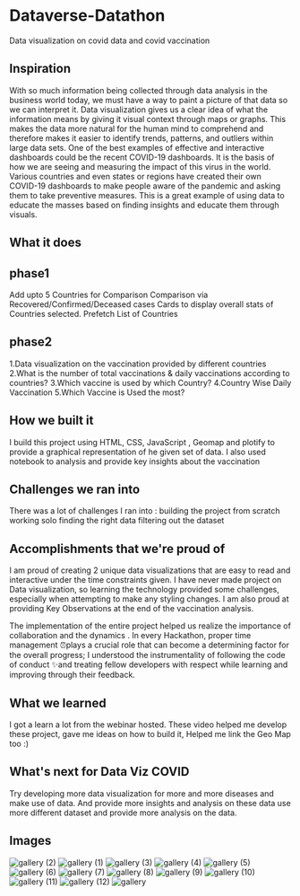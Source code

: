 # Dataverse-Datathon
Data visualization on covid data and covid vaccination

## Inspiration
With so much information being collected through data analysis in the business world today, we must have a way to paint a picture of that data so we can interpret it. Data visualization gives us a clear idea of what the information means by giving it visual context through maps or graphs. This makes the data more natural for the human mind to comprehend and therefore makes it easier to identify trends, patterns, and outliers within large data sets. One of the best examples of effective and interactive dashboards could be the recent COVID-19 dashboards. It is the basis of how we are seeing and measuring the impact of this virus in the world. Various countries and even states or regions have created their own COVID-19 dashboards to make people aware of the pandemic and asking them to take preventive measures. This is a great example of using data to educate the masses based on finding insights and educate them through visuals.

## What it does
## phase1

Add upto 5 Countries for Comparison
Comparison via Recovered/Confirmed/Deceased cases
Cards to display overall stats of Countries selected.
Prefetch List of Countries
## phase2

1.Data visualization on the vaccination provided by different countries 2.What is the number of total vaccinations & daily vaccinations according to countries? 3.Which vaccine is used by which Country? 4.Country Wise Daily Vaccination 5.Which Vaccine is Used the most?

## How we built it
I build this project using HTML, CSS, JavaScript , Geomap and plotify to provide a graphical representation of he given set of data. I also used notebook to analysis and provide key insights about the vaccination

## Challenges we ran into
There was a lot of challenges I ran into : building the project from scratch working solo finding the right data filtering out the dataset

## Accomplishments that we're proud of
I am proud of creating 2 unique data visualizations that are easy to read and interactive under the time constraints given. I have never made project on Data visualization, so learning the technology provided some challenges, especially when attempting to make any styling changes. I am also proud at providing Key Observations at the end of the vaccination analysis.

The implementation of the entire project helped us realize the importance of collaboration and the dynamics . In every Hackathon, proper time management ⏰plays a crucial role that can become a determining factor for the overall progress; I understood the instrumentality of following the code of conduct ✨and treating fellow developers with respect while learning and improving through their feedback.

## What we learned
I got a learn a lot from the webinar hosted. These video helped me develop these project, gave me ideas on how to build it, Helped me link the Geo Map too :)

## What's next for Data Viz COVID
Try developing more data visualization for more and more diseases and make use of data. And provide more insights and analysis on these data use more different dataset and provide more analysis on the data.

## Images
![gallery (2)](https://user-images.githubusercontent.com/72274851/156928181-5c33e392-12bf-451e-b377-ac098ea3301e.jpg)
![gallery (1)](https://user-images.githubusercontent.com/72274851/156928180-1576d193-e7b9-486c-80ac-2fd8f40a7227.jpg)
![gallery (3)](https://user-images.githubusercontent.com/72274851/156928183-55546e67-c882-4e28-b9ea-7db37c4415ea.jpg)
![gallery (4)](https://user-images.githubusercontent.com/72274851/156928184-efec1391-9a88-4c96-b671-6e64de5a12d9.jpg)
![gallery (5)](https://user-images.githubusercontent.com/72274851/156928185-1d27d40d-4005-46fd-a7a4-00094ae55bb6.jpg)
![gallery (6)](https://user-images.githubusercontent.com/72274851/156928186-e7adcc9f-5af2-44cd-ac5d-27f8d5c2c529.jpg)
![gallery (7)](https://user-images.githubusercontent.com/72274851/156928187-93386dab-c4cd-4bac-a656-e0db0362b997.jpg)
![gallery (8)](https://user-images.githubusercontent.com/72274851/156928189-89d3a7c6-2e09-4e0b-8f6b-9aa79692b6c6.jpg)
![gallery (9)](https://user-images.githubusercontent.com/72274851/156928190-bf4c22ea-907b-45cd-ae6c-c92b9ed0c5e0.jpg)
![gallery (10)](https://user-images.githubusercontent.com/72274851/156928192-bb415b7d-c188-445c-b71f-bcf3c7a61125.jpg)
![gallery (11)](https://user-images.githubusercontent.com/72274851/156928194-6e2650fb-0a38-40f5-a6fd-3ce2d12100d6.jpg)
![gallery (12)](https://user-images.githubusercontent.com/72274851/156928195-96752368-afa1-49f5-9774-e6611e5e4029.jpg)
![gallery](https://user-images.githubusercontent.com/72274851/156928196-f54ce3c5-7da6-4ce5-a200-64f8444dea07.jpg)



